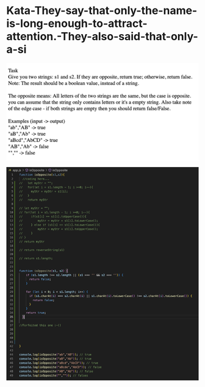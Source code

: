 # Kata-They-say-that-only-the-name-is-long-enough-to-attract-attention.-They-also-said-that-only-a-si

![screen image](pic.png)

![code image](code.png)